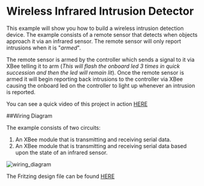 Wireless Infrared Intrusion Detector
===

This example will show you how to build a wireless intrusion detection device.  The example consists of a remote sensor that detects when objects approach it via an infrared sensor.  The remote sensor will only report intrusions when it is "*armed*".

The remote sensor is armed by the controller which sends a signal to it via XBee telling it to arm (*This will flash the onboard led 3 times in quick succession and then the led will remain lit*).  Once the remote sensor is armed it will begin reporting back intrusions to the controller via XBee causing the onboard led on the controller to light up whenever an intrusion is reported.

You can see a quick video of this project in action [HERE](https://www.youtube.com/watch?v=HASbKwD8XBk&feature=youtu.be)

##Wiring Diagram

The example consists of two circuits:

1. An XBee module that is transmitting and receiving serial data.
2. An XBee module that is transmitting and receiving serial data based upon the state of an infrared sensor.

![wiring_diagram](Docs/Diagram.png)

The Fritzing design file can be found [HERE](Docs/NetduinoWirelessIntrusionDetection.fzz)